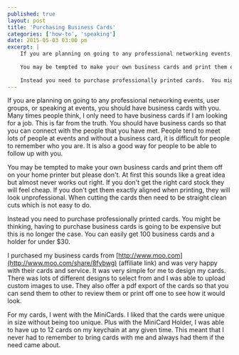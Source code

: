```yaml
---
published: true
layout: post
title: 'Purchasing Business Cards'
categories: ['how-to', 'speaking']
date: 2015-05-03 03:00 pm
excerpt: | 
    If you are planning on going to any professional networking events, user groups, or speaking at events, you should have business cards with you.  Many times people think, I only need to have business cards if I am looking for a job.  This is far from the truth.  You should have business cards so that you can connect with the people that you have met.  People tend to meet lots of people at events and without a business card, it is difficult for people to remember who you are.  It is also a good way for people to be able to follow up with you.
    
    You may be tempted to make your own business cards and print them off on your home printer but please don't.  At first this sounds like a great idea but almost never works out right.  If you don't get the right card stock they will feel cheap.  If you don't get them exactly aligned when printing, they will look unprofessional.  When cutting the cards then need to be straight clean cuts which is not easy to do.
    
    Instead you need to purchase professionally printed cards.  You might be thinking, having to purchase business cards is going to be expensive but this is no longer the case.  You can easily get 100 business cards and a holder for under $30.
---
```


If you are planning on going to any professional networking events, user groups, or speaking at events, you should have business cards with you.  Many times people think, I only need to have business cards if I am looking for a job.  This is far from the truth.  You should have business cards so that you can connect with the people that you have met.  People tend to meet lots of people at events and without a business card, it is difficult for people to remember who you are.  It is also a good way for people to be able to follow up with you.

You may be tempted to make your own business cards and print them off on your home printer but please don't.  At first this sounds like a great idea but almost never works out right.  If you don't get the right card stock they will feel cheap.  If you don't get them exactly aligned when printing, they will look unprofessional.  When cutting the cards then need to be straight clean cuts which is not easy to do.

Instead you need to purchase professionally printed cards.  You might be thinking, having to purchase business cards is going to be expensive but this is no longer the case.  You can easily get 100 business cards and a holder for under $30.

I purchased my business cards from [http://www.moo.com](http://www.moo.com/share/8fybwg) (affiliate link) and was very happy with their cards and service.  It was very simple for me to design my cards.  There was lots of different designs to select from and I was able to upload custom images to use.  They also offer a pdf export of the cards so that you can send them to other to review them or print off one to see how it would look.

 For my cards, I went with the MiniCards.  I liked that the cards were unique in size without being too unique. Plus with the MiniCard Holder, I was able to have up to 12 cards on my keychain at any given time.  This meant that I never had to remember to bring cards with me and always had them if the need came about.





